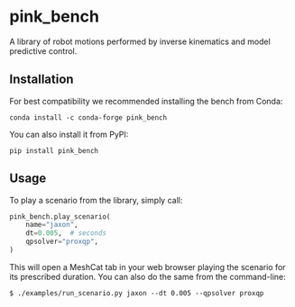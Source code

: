 # pink\_bench

A library of robot motions performed by inverse kinematics and model predictive control.

## Installation

For best compatibility we recommended installing the bench from Conda:

```console
conda install -c conda-forge pink_bench
```

You can also install it from PyPI:

```console
pip install pink_bench
```

## Usage

To play a scenario from the library, simply call:

```py
pink_bench.play_scenario(
    name="jaxon",
    dt=0.005,  # seconds
    qpsolver="proxqp",
)
```

This will open a MeshCat tab in your web browser playing the scenario for its prescribed duration. You can also do the same from the command-line:

```console
$ ./examples/run_scenario.py jaxon --dt 0.005 --qpsolver proxqp
```
